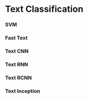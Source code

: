 # Text Classification

### SVM

### Fast Text

### Text CNN

### Text RNN

### Text RCNN

### Text Inception





